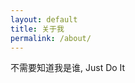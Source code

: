 ```yaml
---
layout: default
title: 关于我
permalink: /about/
---
```


<div class="text-center">
  <div class="about-me">
    不需要知道我是谁, Just Do It
  </div>
</div>